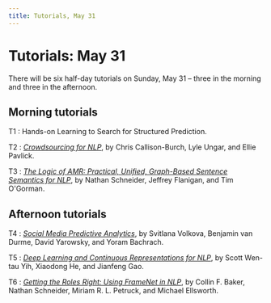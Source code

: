 ```yaml
---
title: Tutorials, May 31
---
```


# Tutorials: May 31

There will be six half-day tutorials on Sunday, May 31 – three in the morning and three in the afternoon.

## Morning tutorials

T1
: Hands-on Learning to Search for Structured Prediction.

T2
: [*Crowdsourcing for NLP*](tutorial-crowdsourcing.html),
by Chris Callison-Burch, Lyle Ungar, and Ellie Pavlick.

T3
: [*The Logic of AMR: Practical, Unified, Graph-Based Sentence Semantics for NLP*](tutorial-amr-semantics.html),
by Nathan Schneider, Jeffrey Flanigan, and Tim O'Gorman.

## Afternoon tutorials

T4
: [*Social Media Predictive Analytics*](tutorial-social-media.html),
by Svitlana Volkova, Benjamin van Durme, David Yarowsky, and Yoram Bachrach.

T5
: [*Deep Learning and Continuous Representations for NLP*](tutorial-deep-learning.html),
by Scott Wen-tau Yih, Xiaodong He, and Jianfeng Gao.

T6
: [*Getting the Roles Right: Using FrameNet in NLP*](tutorial-framenet.html),
by Collin F. Baker, Nathan Schneider, Miriam R. L. Petruck, and Michael Ellsworth.
